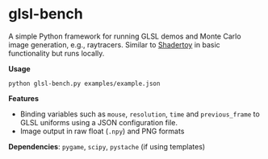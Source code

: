# glsl-bench

A simple Python framework for running GLSL demos and Monte Carlo image generation,
e.g., raytracers. Similar to [Shadertoy](https://www.shadertoy.com/) in basic
functionality but runs locally.

**Usage**

    python glsl-bench.py examples/example.json

**Features**

 * Binding variables such as `mouse`, `resolution`, `time` and `previous_frame` to GLSL uniforms using a JSON configuration file.
 * Image output in raw float (`.npy`) and PNG formats

**Dependencies**: `pygame`, `scipy`, `pystache` (if using templates)
